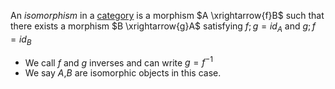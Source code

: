 An *isomorphism* in a [category](/docs/math/defs/cat.qmd) 
is a morphism $A \xrightarrow{f}B$ such that 
there exists a morphism 
$B \xrightarrow{g}A$ satisfying $f;g=id_A$ and $g;f=id_B$

- We call *f* and *g* inverses and can write $g=f^{-1}$
- We say $A$,$B$ are isomorphic objects in this case.